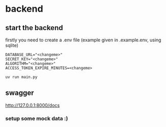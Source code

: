 # backend

## start the backend

firstly you need to create a .env file (example given in .example.env, using sqlite)

```
DATABASE_URL="<changeme>"
SECRET_KEY="<changeme>"
ALGORITHM="<changeme>"
ACCESS_TOKEN_EXPIRE_MINUTES=<changeme>
```

```bash
uv run main.py
```

## swagger

http://127.0.0.1:8000/docs

### setup some mock data :)
